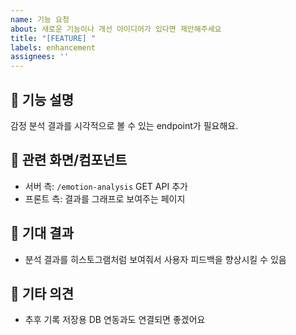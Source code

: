```yaml
---
name: 기능 요청
about: 새로운 기능이나 개선 아이디어가 있다면 제안해주세요
title: "[FEATURE] "
labels: enhancement
assignees: ''
---
```


## 🚀 기능 설명
감정 분석 결과를 시각적으로 볼 수 있는 endpoint가 필요해요.

## 🧩 관련 화면/컴포넌트
- 서버 측: `/emotion-analysis` GET API 추가
- 프론트 측: 결과를 그래프로 보여주는 페이지

## 📌 기대 결과
- 분석 결과를 히스토그램처럼 보여줘서 사용자 피드백을 향상시킬 수 있음

## 💬 기타 의견
- 추후 기록 저장용 DB 연동과도 연결되면 좋겠어요